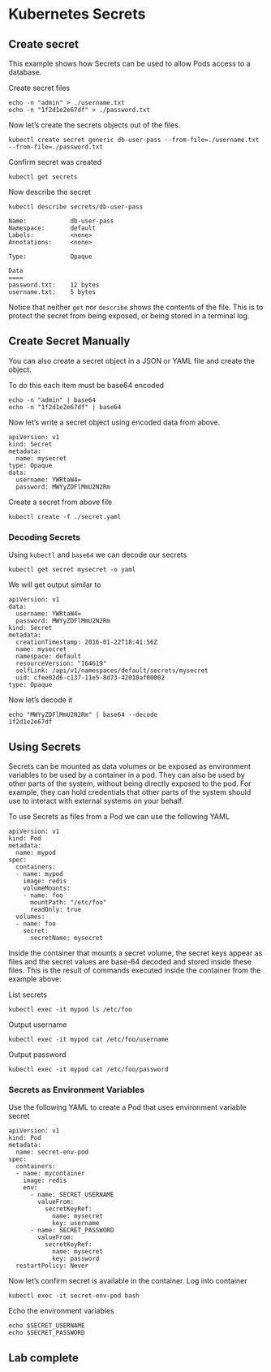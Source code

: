 # Kubernetes Secrets
## Create secret
This example shows how Secrets can be used to allow Pods access to a database. 

Create secret files 
```
echo -n "admin" > ./username.txt
echo -n "1f2d1e2e67df" > ./password.txt
```

Now let’s create the secrets objects out of the files. 
```
kubectl create secret generic db-user-pass --from-file=./username.txt --from-file=./password.txt
```

Confirm secret was created 
```
kubectl get secrets 
```

Now  describe the secret
```
kubectl describe secrets/db-user-pass 
```

```
Name:            db-user-pass
Namespace:       default
Labels:          <none>
Annotations:     <none>

Type:            Opaque

Data
====
password.txt:    12 bytes
username.txt:    5 bytes
```

Notice that neither `get` nor `describe` shows the contents of the file. This is to protect the secret from being exposed, or being stored in a terminal log. 

## Create Secret Manually 
You can also create a secret object in a JSON or YAML file and create the object. 

To do this each item must be base64 encoded
```
echo -n "admin" | base64
echo -n "1f2d1e2e67df" | base64
```

Now let’s write a secret object using encoded data from above. 
```
apiVersion: v1
kind: Secret
metadata:
  name: mysecret
type: Opaque
data:
  username: YWRtaW4=
  password: MWYyZDFlMmU2N2Rm
```

Create a secret from above file 
```
kubectl create -f ./secret.yaml
```

### Decoding Secrets
Using `kubectl` and `base64` we can decode our secrets
```
kubectl get secret mysecret -o yaml
```
We will get output similar to 
```
apiVersion: v1
data:
  username: YWRtaW4=
  password: MWYyZDFlMmU2N2Rm
kind: Secret
metadata:
  creationTimestamp: 2016-01-22T18:41:56Z
  name: mysecret
  namespace: default
  resourceVersion: "164619"
  selfLink: /api/v1/namespaces/default/secrets/mysecret
  uid: cfee02d6-c137-11e5-8d73-42010af00002
type: Opaque
```

Now let’s decode it 
```
echo "MWYyZDFlMmU2N2Rm" | base64 --decode
1f2d1e2e67df
```


## Using Secrets
Secrets can be mounted as data volumes or be exposed as environment variables to be used by a container in a pod. They can also be used by other parts of the system, without being directly exposed to the pod. For example, they can hold credentials that other parts of the system should use to interact with external systems on your behalf.

To use Secrets as files from a Pod we can use the following YAML
```
apiVersion: v1
kind: Pod
metadata:
  name: mypod
spec:
  containers:
  - name: mypod
    image: redis
    volumeMounts:
    - name: foo
      mountPath: "/etc/foo"
      readOnly: true
  volumes:
  - name: foo
    secret:
      secretName: mysecret
```

Inside the container that mounts a secret volume, the secret keys appear as files and the secret values are base-64 decoded and stored inside these files. This is the result of commands executed inside the container from the example above: 

List secrets 
```
kubectl exec -it mypod ls /etc/foo
```

Output username 
```
kubectl exec -it mypod cat /etc/foo/username
```

Output password
```
kubectl exec -it mypod cat /etc/foo/password
```		


### Secrets as Environment Variables 
Use the following YAML to create a Pod that uses environment variable secret
```
apiVersion: v1
kind: Pod
metadata:
  name: secret-env-pod
spec:
  containers:
  - name: mycontainer
    image: redis
    env:
      - name: SECRET_USERNAME
        valueFrom:
          secretKeyRef:
            name: mysecret
            key: username
      - name: SECRET_PASSWORD
        valueFrom:
          secretKeyRef:
            name: mysecret
            key: password
  restartPolicy: Never
```

Now let’s confirm secret is available in the container. 
Log into container 
```
kubectl exec -it secret-env-pod bash 
```

Echo the environment variables 
```
echo $SECRET_USERNAME
echo $SECRET_PASSWORD
```

## Lab complete 
